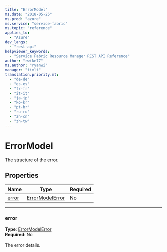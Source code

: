 ```yaml
---
title: "ErrorModel"
ms.date: "2018-05-25"
ms.prod: "azure"
ms.service: "service-fabric"
ms.topic: "reference"
applies_to: 
  - "Azure"
dev_langs: 
  - "rest-api"
helpviewer_keywords: 
  - "Service Fabric Resource Manager REST API Reference"
author: "rwike77"
ms.author: "ryanwi"
manager: "timlt"
translation.priority.mt: 
  - "de-de"
  - "es-es"
  - "fr-fr"
  - "it-it"
  - "ja-jp"
  - "ko-kr"
  - "pt-br"
  - "ru-ru"
  - "zh-cn"
  - "zh-tw"
---
```

# ErrorModel

The structure of the error.

## Properties

| Name | Type | Required |
| --- | --- | --- |
| [error](#error) | [ErrorModelError](sfrp-2017-07-01-preview-model-errormodelerror.md) | No |

____
### error
__Type__: [ErrorModelError](sfrp-2017-07-01-preview-model-errormodelerror.md) <br/>
__Required__: No<br/>
<br/>
The error details.
